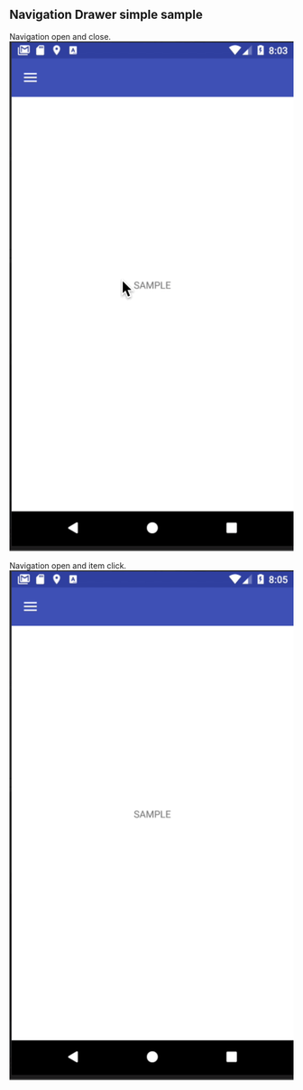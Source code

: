 Navigation Drawer simple sample
-------------

Navigation open and close.     
![image1](./img/drawer_open.gif)

          
Navigation open and item click.     
![image1](./img/drawer_item_click.gif)
